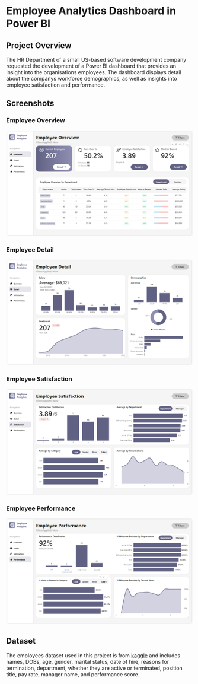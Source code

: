 # Employee Analytics Dashboard in Power BI
## Project Overview
The HR Department of a small US-based software development company requested the development of a Power BI dashboard that provides an insight into the organisations employees. The dashboard displays detail about the companys workforce demographics, as well as insights into employee satisfaction and performance.
## Screenshots
### Employee Overview
![Employee Overview Screenshot](https://github.com/nickevans24/HR_Analytics_Dashboard/blob/main/Screenshots/Overview.PNG)
### Employee Detail
![Employee Detail Screenshot](https://github.com/nickevans24/HR_Analytics_Dashboard/blob/main/Screenshots/Detail.PNG)
### Employee Satisfaction
![Employee Satisfaction Screenshot](https://github.com/nickevans24/HR_Analytics_Dashboard/blob/main/Screenshots/Satisfaction.PNG)
### Employee Performance
![Employee Performance Screenshot](https://github.com/nickevans24/HR_Analytics_Dashboard/blob/main/Screenshots/Performance.PNG)
## Dataset 
The employees dataset used in this project is from [kaggle](https://www.kaggle.com/datasets/rhuebner/human-resources-data-set) and includes names, DOBs, age, gender, marital status, date of hire, reasons for termination, department, whether they are active or terminated, position title, pay rate, manager name, and performance score.
